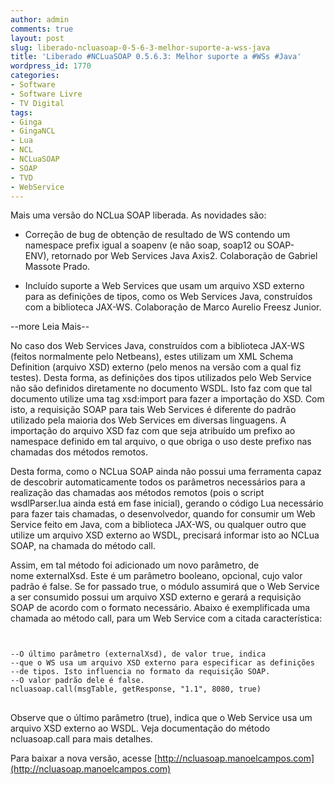 ```yaml
---
author: admin
comments: true
layout: post
slug: liberado-ncluasoap-0-5-6-3-melhor-suporte-a-wss-java
title: 'Liberado #NCLuaSOAP 0.5.6.3: Melhor suporte a #WSs #Java'
wordpress_id: 1770
categories:
- Software
- Software Livre
- TV Digital
tags:
- Ginga
- GingaNCL
- Lua
- NCL
- NCLuaSOAP
- SOAP
- TVD
- WebService
---
```


Mais uma versão do NCLua SOAP liberada. As novidades são:



	
  * Correção de bug de obtenção de resultado de WS contendo um namespace prefix igual a soapenv (e não soap, soap12 ou SOAP-ENV), retornado por Web Services Java Axis2. Colaboração de Gabriel Massote Prado.

	
  * Incluído suporte a Web Services que usam um arquivo XSD externo para as definições de tipos, como os Web Services Java, construídos com a biblioteca JAX-WS. Colaboração de Marco Aurelio Freesz Junior.





--more Leia Mais--



No caso dos Web Services Java, construídos com a biblioteca JAX-WS (feitos normalmente pelo Netbeans), estes utilizam um XML Schema Definition (arquivo XSD) externo (pelo menos na versão com a qual fiz testes). Desta forma, as definições dos tipos utilizados pelo Web Service não são definidos diretamente no documento WSDL. Isto faz com que tal documento utilize uma tag xsd:import para fazer a importação do XSD. Com isto, a requisição SOAP para tais Web Services é diferente do padrão utilizado pela maioria dos Web Services em diversas linguagens. A importação do arquivo XSD faz com que seja atribuído um prefixo ao namespace definido em tal arquivo, o que obriga o uso deste prefixo nas chamadas dos métodos remotos.

Desta forma, como o NCLua SOAP ainda não possui uma ferramenta capaz de descobrir automaticamente todos os parâmetros necessários para a realização das chamadas aos métodos remotos (pois o script wsdlParser.lua ainda está em fase inicial), gerando o código Lua necessário para fazer tais chamadas, o desenvolvedor, quando for consumir um Web Service feito em Java, com a biblioteca JAX-WS, ou qualquer outro que utilize um arquivo XSD externo ao WSDL, precisará informar isto ao NCLua SOAP, na chamada do método call.

Assim, em tal método foi adicionado um novo parâmetro, de nome externalXsd. Este é um parâmetro booleano, opcional, cujo valor padrão é false. Se for passado true, o módulo assumirá que o Web Service a ser consumido possui um arquivo XSD externo e gerará a requisição SOAP de acordo com o formato necessário. Abaixo é exemplificada uma chamada ao método call, para um Web Service com a citada característica:

<pre>
<code class="lua">

--O último parâmetro (externalXsd), de valor true, indica
--que o WS usa um arquivo XSD externo para especificar as definições
--de tipos. Isto influencia no formato da requisição SOAP.
--O valor padrão dele é false.
ncluasoap.call(msgTable, getResponse, "1.1", 8080, true)
</code>
</pre>


Observe que o último parâmetro (true), indica que o Web Service usa um arquivo XSD externo ao WSDL. Veja documentação do método ncluasoap.call para mais detalhes.

Para baixar a nova versão, acesse [http://ncluasoap.manoelcampos.com](http://ncluasoap.manoelcampos.com)
